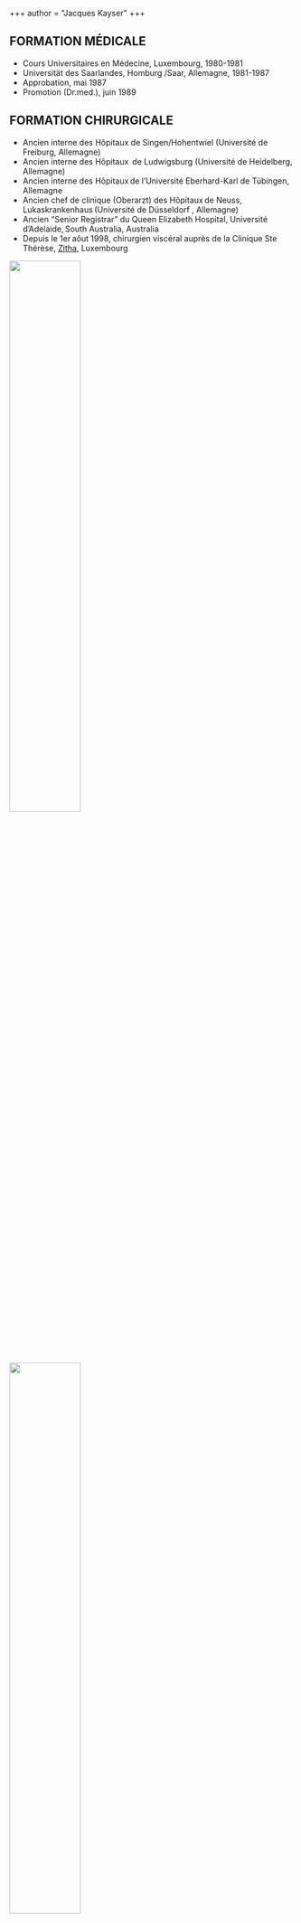 +++
author = "Jacques Kayser"
+++

## FORMATION MÉDICALE 
* Cours Universitaires en Médecine, Luxembourg, 1980-1981 
* Universität des Saarlandes, Homburg /Saar, Allemagne, 1981-1987 
* Approbation, mai 1987 
* Promotion (Dr.med.), juin 1989 

## FORMATION CHIRURGICALE 
* Ancien interne des Hôpitaux de Singen/Hohentwiel (Université de Freiburg, Allemagne) 
* Ancien interne des Hôpitaux  de Ludwigsburg (Université de Heidelberg, Allemagne)  
* Ancien interne des Hôpitaux de l’Université Eberhard-Karl de Tübingen, Allemagne 
* Ancien chef de clinique (Oberarzt) des Hôpitaux de Neuss, Lukaskrankenhaus (Université de Düsseldorf , Allemagne) 
* Ancien “Senior Registrar” du Queen Elizabeth Hospital, Université d’Adelaide, South Australia, Australia 
* Depuis le 1er aôut 1998, chirurgien viscéral auprès de la Clinique Ste Thérèse, [Zitha](https://www.hopitauxschuman.lu/fr/etablissement/zithaklinik/), Luxembourg  

<div class="row">
  <div class="column">
    <img src="https://www.martinkayser.com/jacqueskayser/images/logos/logo_ukt.gif" width="50%"/>
  </div>
  <div class="column">
    <img src="https://www.martinkayser.com/jacqueskayser/images/logos/logo_hrs.jpg" width="50%"/>
  </div>
</div>
<div class="row">
  <div class="column">
    <img src="https://www.martinkayser.com/jacqueskayser/images/logos/logo_lukaskrankenhaus.png"  width="50%"/>
  </div>
  <div class="column">
     <img src="https://www.martinkayser.com/jacqueskayser/images/logos/logo_klinikum-ludwigsburg.jpg" width="50%"/>
  </div>
</div>
<div class="row">
  <div class="column">
     <img src="https://www.martinkayser.com/jacqueskayser/images/logos/logo_sahealth.png" width="50%"/>
  </div>
  <div class="column">
     <img src="https://www.martinkayser.com/jacqueskayser/images/logos/logo_glk.png" width="50%"/>
  </div>
</div>

## TITRES 
* Promotion (Dr.med.), juin 1989 
* Certificat de médecin spécialiste en Chirurgie Générale: décembre 1993 
* Certificat de médecin spécialiste en Chirurgie Viscérale: septembre 1995 
* Maître de stage pour la formation en chirurgie générale auprès de la Ärztekammer des Saarlandes et auprès de la Landesärtzekammer Rheinland-Pfalz (Allemagne) 
* Maître de stage pour la formation en chirurgie viscérale auprès de la  Landesärtzekammer Rheinland-Pfalz (Allemagne) 
* Maître de stage pour la formation de médecins généralistes auprès de l’Université de Luxembourg 
* Maître de stage pour la formation en chirurgie a l'Universite de Louvain (UCL), Belgique 
* Depuis 2009, Président de la Société de Chirurgie Viscérale Luxembourgeoise 

{{< figure src="https://www.martinkayser.com/jacqueskayser/images/certificates/robot.jpg" alt="image" class="small" >}}

## Languages 
🇱🇺 Luxembourgish \
🇫🇷 French \
🇩🇪 German \
🇬🇧 English 